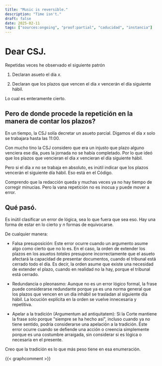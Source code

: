 ```yaml
---
title: "Music is reversible."
description: "Time isn't."
draft: false
date: 2025-02-11
tags: ["sources:ongoing", "proof:partial", "caducidad", "instancia"]
---
```


# Dear CSJ.

Repetidas veces he observado el siguiente patrón

1. Declaran asueto el día $x$.

2. Declaran que los plazos que vencen el día $x$ vencerán el día siguiente hábil.

Lo cual es enteramente cierto.

## Pero de donde procede la repetición en la manera de contar los plazos?

En un tiempo, la CSJ solía decretar un asueto parcial. Digamos el día $x$ solo se trabajara hasta las 11:00.

Con mucho tino la CSJ considero que era un injusto que plazo alguno venciera ese día, pues la jornada no se había completado. Por lo que ideó que los plazos que vencieran el día $x$ vencieran el día siguiente hábil.

Pero si el día $x$ no se trabaja en absoluto, es inútil indicar que los plazos vencerán el siguiente día hábil. Eso está en el Código. 

Comprendo que la redacción queda y muchas veces ya no hay tiempo de corregir minucias. Pero la vana repetición no es inocua y puede mover a error.

## Qué pasó.

Es inútil clasificar un error de lógica, sea lo que fuera que sea eso. Hay una forma de estar en lo cierto y $n$ formas de equivocarse.

De cualquier manera:

*   Falsa presuposición: Este error ocurre cuando un argumento asume algo como cierto que no lo es. En el caso, la orden de extender los plazos en los asuetos *totales* presupone incorrectamente que el asueto afectará la capacidad de presentar documentos, cuando el tribunal está cerrado todo el día. Es decir, la orden asume que existe una necesidad de extender el plazo, cuando en realidad no la hay, porque el tribunal está cerrado.

*   Redundancia o pleonasmo: Aunque no es un error lógico formal, la frase puede considerarse redundante porque ya es una norma general que los plazos que vencen en un día inhábil se trasladan al siguiente día hábil. La locución explícita en la orden se vuelve innecesaria y repetitiva.

*   Apelar a la tradición (Argumentum ad antiquitatem): Si la Corte mantiene la frase solo porque "siempre se ha hecho así", incluso cuando ya no tiene sentido, podría considerarse una apelación a la tradición. Este error ocurre cuando se defiende una acción o creencia simplemente porque es una costumbre arraigada, sin considerar si es lógica o necesaria en el presente.

Creo que la tradición es lo que más peso tiene en esa enumeración.

{{< graphcomment >}}
